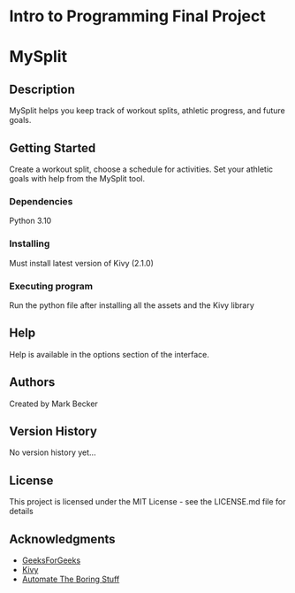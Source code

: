 # Intro to Programming Final Project
# MySplit



## Description

MySplit helps you keep track of workout splits, athletic progress, and future goals.

## Getting Started

Create a workout split, choose a schedule for activities. Set your athletic goals with help from the MySplit tool.

### Dependencies

Python 3.10

### Installing

Must install latest version of Kivy (2.1.0)

### Executing program

Run the python file after installing all the assets and the Kivy library

## Help

Help is available in the options section of the interface.

## Authors

Created by Mark Becker

## Version History

No version history yet...

## License

This project is licensed under the MIT License - see the LICENSE.md file for details

## Acknowledgments

* [GeeksForGeeks](https://geeksforgeeks.org)
* [Kivy](http://kivy.org/doc/stable)
* [Automate The Boring Stuff](https://automatetheboringstuff.com/)
